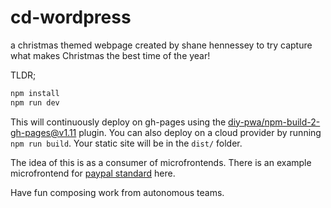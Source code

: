 # cd-wordpress
a christmas themed webpage created by shane hennessey to try capture what makes Christmas the best time of the year!

TLDR;

```bash
npm install
npm run dev
```

This will continuously deploy on gh-pages using the [diy-pwa/npm-build-2-gh-pages@v1.11](https://github.com/diy-pwa/npm-build-2-gh-pages) plugin. You can also deploy on a cloud provider by running `npm run build`. Your static site will be in the `dist/` folder.

The idea of this is as a consumer of microfrontends. There is an example microfrontend for [paypal standard](https://github.com/diy-pwa/paypal-microfrontend) here.

Have fun composing work from autonomous teams.
